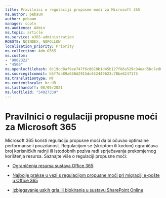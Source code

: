 ```yaml
---
title: Pravilnici o regulaciji propusne moći za Microsoft 365
ms.author: pebaum
author: pebaum
manager: scotv
ms.audience: Admin
ms.topic: article
ms.service: o365-administration
ROBOTS: NOINDEX, NOFOLLOW
localization_priority: Priority
ms.collection: Adm_O365
ms.custom:
- "9002322"
- "4506"
ms.openlocfilehash: 0c19cd8af9ee747f6c8020b1d45b127f86a529c94ead5bc7ed08e0f74f332b65
ms.sourcegitcommit: b5f7da89a650d2915dc652449623c78be6247175
ms.translationtype: MT
ms.contentlocale: hr-HR
ms.lasthandoff: 08/05/2021
ms.locfileid: "54027339"
---
```

# <a name="microsoft-365-throttle-policies"></a>Pravilnici o regulaciji propusne moći za Microsoft 365

Microsoft 365 koristi regulaciju propusne moći da bi očuvao optimalne performanse i pouzdanost. Regulacijom se (skriptom ili kodom) ograničava broj korisničkih radnji ili istodobnih poziva radi sprječavanja prekomjernog korištenja resursa. Saznajte više o regulaciji propusne moći:

- [Ograničenja resursa sustava Office 365](https://docs.microsoft.com/office365/Enterprise/office-365-resource-limits)

- [Najbolje prakse u vezi s regulacijom propusne moći pri migraciji e-pošte u Office 365](https://docs.microsoft.com/exchange/mailbox-migration/office-365-migration-best-practices#office-365-throttling)

- [Izbjegavanje uskih grla ili blokiranja u sustavu SharePoint Online](https://docs.microsoft.com/sharepoint/dev/general-development/how-to-avoid-getting-throttled-or-blocked-in-sharepoint-online)
